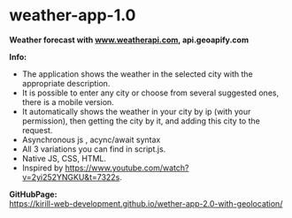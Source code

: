 # weather-app-1.0
**Weather forecast with www.weatherapi.com, api.geoapify.com** <br>

**Info:** <br>
- The application shows the weather in the selected city with the appropriate description. <br> 
- It is possible to enter any city or choose from several suggested ones, there is a mobile version. <br>
- It automatically shows the weather in your city by ip (with your permission), then getting the city by it, and adding this city to the request. <br>
- Asynchronous js , acync/await syntax <br>
- All 3 variations you can find in script.js. <br>
- Native JS, CSS, HTML. <br>
- Inspired by https://www.youtube.com/watch?v=2yi252YNGKU&t=7322s.

**GitHubPage:** <br>
https://kirill-web-development.github.io/wether-app-2.0-with-geolocation/
